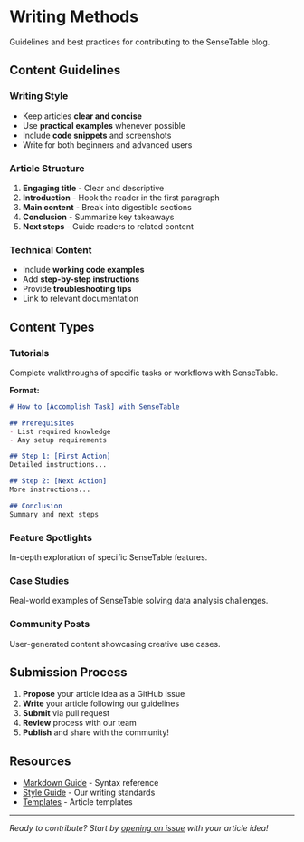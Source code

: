 # Writing Methods

Guidelines and best practices for contributing to the SenseTable blog.

## Content Guidelines

### Writing Style
- Keep articles **clear and concise**
- Use **practical examples** whenever possible
- Include **code snippets** and screenshots
- Write for both beginners and advanced users

### Article Structure
1. **Engaging title** - Clear and descriptive
2. **Introduction** - Hook the reader in the first paragraph
3. **Main content** - Break into digestible sections
4. **Conclusion** - Summarize key takeaways
5. **Next steps** - Guide readers to related content

### Technical Content
- Include **working code examples**
- Add **step-by-step instructions**
- Provide **troubleshooting tips**
- Link to relevant documentation

## Content Types

### Tutorials
Complete walkthroughs of specific tasks or workflows with SenseTable.

**Format:**
```markdown
# How to [Accomplish Task] with SenseTable

## Prerequisites
- List required knowledge
- Any setup requirements

## Step 1: [First Action]
Detailed instructions...

## Step 2: [Next Action]
More instructions...

## Conclusion
Summary and next steps
```

### Feature Spotlights
In-depth exploration of specific SenseTable features.

### Case Studies
Real-world examples of SenseTable solving data analysis challenges.

### Community Posts
User-generated content showcasing creative use cases.

## Submission Process

1. **Propose** your article idea as a GitHub issue
2. **Write** your article following our guidelines
3. **Submit** via pull request
4. **Review** process with our team
5. **Publish** and share with the community!

## Resources

- [Markdown Guide](https://www.markdownguide.org/) - Syntax reference
- [Style Guide](https://github.com/SmooSenseAI/sense-table-doc/wiki/style-guide) - Our writing standards
- [Templates](https://github.com/SmooSenseAI/sense-table-doc/tree/main/templates) - Article templates

---

*Ready to contribute? Start by [opening an issue](https://github.com/SmooSenseAI/sense-table-doc/issues/new) with your article idea!* 